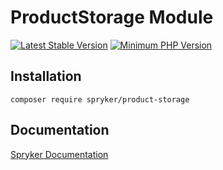 # ProductStorage Module
[![Latest Stable Version](https://poser.pugx.org/spryker/product-storage/v/stable.svg)](https://packagist.org/packages/spryker/product-storage)
[![Minimum PHP Version](https://img.shields.io/badge/php-%3E%3D%207.4-8892BF.svg)](https://php.net/)

## Installation

```
composer require spryker/product-storage
```

## Documentation

[Spryker Documentation](https://spryker.github.io)
